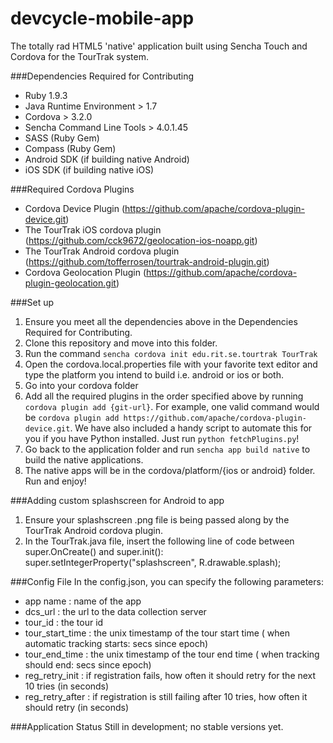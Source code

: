 devcycle-mobile-app
===================

The totally rad HTML5 'native' application built using Sencha Touch and Cordova for the TourTrak system.

###Dependencies Required for Contributing
* Ruby 1.9.3
* Java Runtime Environment > 1.7
* Cordova > 3.2.0
* Sencha Command Line Tools > 4.0.1.45
* SASS (Ruby Gem)
* Compass (Ruby Gem)
* Android SDK (if building native Android)
* iOS SDK (if building native iOS)

###Required Cordova Plugins
* Cordova Device Plugin (https://github.com/apache/cordova-plugin-device.git)
* The TourTrak iOS cordova plugin (https://github.com/cck9672/geolocation-ios-noapp.git)
* The TourTrak Android cordova plugin (https://github.com/tofferrosen/tourtrak-android-plugin.git)
* Cordova Geolocation Plugin (https://github.com/apache/cordova-plugin-geolocation.git)

###Set up
1. Ensure you meet all the dependencies above in the Dependencies Required for Contributing.
2. Clone this repository and move into this folder.
3. Run the command `sencha cordova init edu.rit.se.tourtrak TourTrak`
4. Open the cordova.local.properties file with your favorite text editor and type the platform you intend to build i.e. android or ios or both.
4. Go into your cordova folder
5. Add all the required plugins in the order specified above by running `cordova plugin add {git-url}`. For example, one valid command would be `cordova plugin add https://github.com/apache/cordova-plugin-device.git`. We have also included a handy script to automate this for you if you have Python installed. Just run `python fetchPlugins.py`!
6. Go back to the application folder and run `sencha app build native` to build the native applications.
7. The native apps will be in the cordova/platform/{ios or android} folder. Run and enjoy!

###Adding custom splashscreen for Android to app
1. Ensure your splashscreen .png file is being passed along by the TourTrak Android cordova plugin.
2. In the TourTrak.java file, insert the following line of code between super.OnCreate() and super.init():
  super.setIntegerProperty("splashscreen", R.drawable.splash);

###Config File
In the config.json, you can specify the following parameters:

* app name : name of the app
* dcs_url : the url to the data collection server
* tour_id : the tour id
* tour_start_time : the unix timestamp of the tour start time ( when automatic tracking starts: secs since epoch)
* tour_end_time : the unix timestamp of the tour end time ( when tracking should end: secs since epoch)
* reg_retry_init : if registration fails, how often it should retry for the next 10 tries (in seconds)
* reg_retry_after : if registration is still failing after 10 tries, how often it should retry (in seconds)

###Application Status
Still in development; no stable versions yet.
